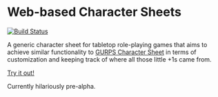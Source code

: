 # Web-based Character Sheets

[![Build Status](https://travis-ci.org/xiagu/web-character-sheets.svg?branch=master)](https://travis-ci.org/xiagu/web-character-sheets)

A generic character sheet for tabletop role-playing games that aims to achieve similar functionality to [GURPS Character Sheet](http://gurpscharactersheet.com/) in terms of customization and keeping track of where all those little +1s came from. 

[Try it out!](https://web-character-sheets.herokuapp.com/)

Currently hilariously pre-alpha.
